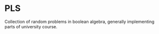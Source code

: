 # PLS
Collection of random problems in boolean algebra, generally implementing parts of university course.
